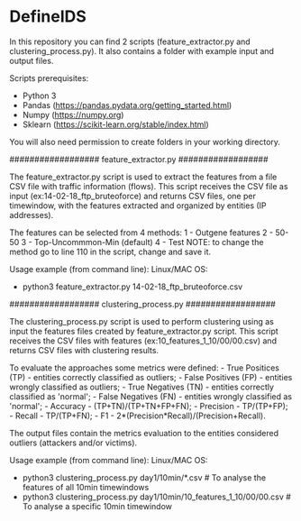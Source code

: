 # DefineIDS

In this repository you can find 2 scripts (feature_extractor.py and clustering_process.py).
It also contains a folder with example input and output files.

Scripts prerequisites:
  - Python 3
  - Pandas (https://pandas.pydata.org/getting_started.html)
  - Numpy (https://numpy.org)
  - Sklearn (https://scikit-learn.org/stable/index.html)

You will also need permission to create folders in your working directory.
  
################## feature_extractor.py ##################

The feature_extractor.py script is used to extract the features from a file CSV file with traffic information (flows).
This script receives the CSV file as input (ex:14-02-18_ftp_bruteoforce) and returns CSV files, one per timewindow, with the features extracted and organized by entities (IP addresses).

The features can be selected from 4 methods:
  1 - Outgene features
  2 - 50-50
  3 - Top-Uncommmon-Min (default) 
  4 - Test
NOTE: to change the method go to line 110 in the script, change and save it.

Usage example (from command line):
Linux/MAC OS:
  - python3 feature_extractor.py 14-02-18_ftp_bruteoforce.csv
  
################## clustering_process.py ##################

The clustering_process.py script is used to perform clustering using as input the features files created by feature_extractor.py script.
This script receives the CSV files with features (ex:10_features_1_10/00/00.csv) and returns CSV files with clustering results.

To evaluate the approaches some metrics were defined:
    -    True Positices (TP) -  entities correctly classified as outliers;
    -    False Positives (FP) - entities wrongly classified as outliers;
    -    True Negatives (TN) - entities correctly classified as 'normal';
    -    False Negatives (FN) - entities wrongly classified as 'normal';
    -    Accuracy - (TP+TN)/(TP+TN+FP+FN);
    -    Precision - TP/(TP+FP);
    -    Recall - TP/(TP+FN);
    -    F1 - 2*(Precision*Recall)/(Precision+Recall).
    
The output files contain the metrics evaluation to the entities considered outliers (attackers and/or victims).

Usage example (from command line):
Linux/MAC OS:
  - python3 clustering_process.py day1/10min/*.csv   # To analyse the features of all 10min timewindows
  - python3 clustering_process.py day1/10min/10_features_1_10/00/00.csv # To analyse a specific 10min timewindow
  
  
